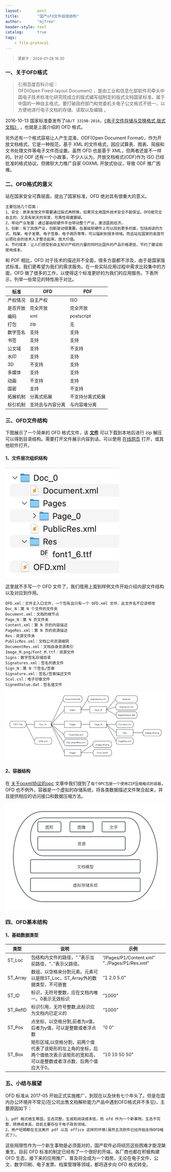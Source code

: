 ```yaml
---
layout:       post
title:        "国产ofd文件组成结构"
author:       "mjTree"
header-style: text
catalog:      true
tags:
    - file-protocol
---
```


><small>更新于：2024-01-28 16:30</small>


### 一、关于OFD格式

> 引用百度百科介绍：  
> OFD(Open Fixed-layout Document) ，是由工业和信息化部软件司牵头中国电子技术标准化研究院成立的版式编写组制定的版式文档国家标准，属于中国的一种自主格式，要打破政府部门和党委机关电子公文格式不统一，以方便地进行电子文档的存储、读取以及编辑 。

2016-10-13 国家标准委发布了`GB/T 33190-2016`，[《电子文件存储与交换格式 版式文档》](https://openstd.samr.gov.cn/bzgk/gb/newGbInfo?hcno=3AF6682D939116B6F5EED53D01A9DB5D) ，也就是上面介绍的 OFD 格式。  

另外还有一个格式容易让人产生混淆，ODF(Open Document Format)，作为开放文档格式，它是一种规范，基于 XML 的文件格式，因应试算表、图表、简报和文书处理文件等电子文件而设置。虽然 OFD 也是基于 XML，但两者还是不一样的。针对 ODF 还有一个小故事，不少人认为，开放文档格式(ODF)作为 ISO 已经批准的格式协议，但微软大力推广自家 OOXML 开放式协议，导致 ODF 推广困难。  


### 二、OFD格式的意义

站在国家安全可靠层面，提出了国家标准，OFD 绝对具有很重大的意义。  

```shell
主要包括几个层面：
1、安全：原来发放文件需要通过版式再转换，如果完全用国外技术安全不能保证。OFD是完全自主的，又具有航天的背景，可靠性毋庸置疑。
2、带动产业发展：通过基础软硬件平台带动整个产业，激活国民经济。
3、创新：有了民族产业，创新驱动很重要。在基础软硬件上可以找到更多的面，包括阅读的方式、档案、电子发票、电子签章、电子病历等等，可以辐射到很多领域。而且站在国家的高度可以把社会的技术人才整合起来，放大价值。
4、节约成本：让人们感受到自主知识产权的力量的同时比国外的产品价格更低，节约了建设和使用成本。
```

和 PDF 相比，OFD 对于技术的描述并不全面，很多方面都不涉及，由于是国家版式标准，我们更希望为我们的需求服务。在一些实际应用过程中需求比较集中的方面，OFD 做了很多的工作，以使得这个标准更好的为我们的应用服务。下表所示，列举一些常见的特性用于对比。  

| 标准     | OFD         | PDF         |
|----------|-------------|-------------|
| 产权情况 | 自主产权    | ISO         |
| 是否开放 | 完全开放    | 完全开放    |
| 编码     | xml         | postscript  |
| 打包     | zip         | 无          |
| 数字签名 | 支持        | 支持        |
| 书签     | 支持        | 支持        |
| 公文域   | 支持        | 不支持      |
| 水印     | 支持        | 支持        |
| 3D       | 不支持      | 支持        |
| 多媒体   | 支持        | 支持        |
| 动画     | 不支持      | 支持        |
| 国密     | 支持        | 不支持      |
| 拓展机制 | 分离式拓展  | 不支持分离式拓展 |
| 标引机制 | 支持且与内容分离 | 与内容难分离 |


### 三、OFD文件结构

下图展示了一个简单的 OFD 格式文件，该 [**文件**](/data/2024/hello.ofd) 可以下载到本地后进行 zip 解压可以得到目录结构。需要打开文件展示内容到话，可以使用 [在线网页](https://ofdreader.net/) 打开，或其他软件打开。  

#### 1、文件层次组织结构
![File_Decompression](/img/article-img/2024/0111_1.jpg)  

这里就不手写一个 OFD 文件了，我们借用上面到样例文件开始介绍内部文件结构以及对应到作用。  
```text
OFD.xml：文件主入口文件，一个包有且只有一个 OFD.xml 文件，此文件名不应该修改
Doc_N：第 N 个文件的文件夹
Document.xml：文档的根节点
Page_N：第 N 页文件夹
Content.xml：第 N 页的内容描述
PageRes.xml：第 N 页的资源描述
Res：资源文件夹
PublicRes.xml：文档公共资源缩阴
DocumentRes.xml：文档自身资源索引
Image_M.png/Font_M.ttf：资源文件
Signs：数字签名存储目录
Signatures.xml：签名列表文件
Sign_N：第 N 个签名/签章
Signature.xml：签名/签章描述文件
Scal.csl：电子印章文件
SignedValue.dat：签名值文件
```

![OFD_Structure](/img/article-img/2024/0111_2.png)  

#### 2、容器结构

在 [关于ooxml协议的opc](/2023/12/14/关于ooxml协议的opc) 文章中我们提到了`每个OPC包是一个使用ZIP压缩格式的容器`，OFD 也不例外，容器是一个虚拟的存储系统，将各类数据描述文件聚合起来，并且提供相应的访问接口和数据压缩方法。  

![OFD_Container](/img/article-img/2024/0111_3.png)  


### 四、OFD基本结构

#### 1、基础数据类型

| 类型     | 说明                                                                  | 示例                   |
|----------|----------------------------------------------------------------------|------------------------|
| ST_Loc   | 包结构内文件的路径，“.”表示当前路径，“..”表示父路径。                       | ”/Pages/P1/Content.xml” ”../Pages/P1/Res.xml” |
| ST_Array | 数组，以空格来分割元素。元素可以是除ST_Loc，ST_Array外的数据类型，不可嵌套   | “1 2.0 5.0”           |
| ST_ID    | 标识，无符号整数，应在文档内唯一。0表示无效标识                            | “1000”                 |
| ST_RefID | 标识引用，无符号整数,此标识应为文档内已定义的                              | “1000”                 |
| ST_Pos   | 点坐标，以空格分割,前者为x值，后者为y值，可以是整数或者浮点数                | “0 0”                  |
| ST_Box   | 矩形区域,以空格分割，前两个值代表了该矩形的左上角的坐标，后两个值依次表示该矩形的宽和高，可以是整数或者浮点数，后两个值应大于0。 | “10 10 50 50”         |



### 五、小结与展望
OFD 标准从 2017-05 开始正式实施推广，到现在以及快有七个年头了。但是在国内办公环境并不常见(在公司出售文档解析能力产品中遇到OFD格式并不多见)，主要原因如下：  
```text
1、pdf 格式根生蒂固，生态完整，生成和阅读成本低，而 ofd 作为一个新事物，生态不完整，转换成本高，目前主要存在于电子政务领域。
2、用户短期都在无法离开 pdf 以及 office 这样的环境(虽然主流软件已经开始支持OFD格式了)。
```

这些局限性作为一个新生事物是必须面对的，国产软件必将经历这些困难才能涅槃重生。目前 OFD 标准的制定已经有了一个很好的开端，各厂商也都在积极构建 OFD 生态，接下来的应用推广、普及将会成为一个趋势，无论在电子文件、公文、数字印刷、电子发票、档案管理等领域，都将逐步向 OFD 格式转变。  


